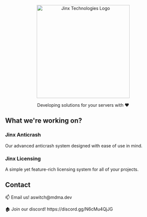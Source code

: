 <p align="center">
  <img width="300px" src="https://media.discordapp.net/attachments/1160596998307717231/1160597050270949426/JINXwhite.png?ex=653e77bb&is=652c02bb&hm=3e3687d468ade16540cf39bf0e88cccf2f5d249557b6e5f8850ebad9939897d6&=&width=671&height=671" alt="Jinx Technologies Logo">
</p>
<p align="center">
  Developing solutions for your servers with ❤️
</p>

<h2 align="left">What we're working on?</h2>

<h3 align="left">Jinx Anticrash</h3>
<p align="left">
  Our advanced anticrash system designed with ease of use in mind.
</p>

<h3 align="left">Jinx Licensing</h3>
<p align="left">
  A simple yet feature-rich licensing system for all of your projects.
</p>

<h2 align="left">Contact</h2>
<p align="left">
  📫 Email us! aswitch@mdma.dev
</p>
<p align="left">
  🏚️ Join our discord! https://discord.gg/N6cMu4QjJG
</p>
